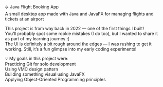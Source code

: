 ✈️ Java Flight Booking App  
A small desktop app made with Java and JavaFX for managing flights and tickets at an airport

This project is from way back in 2022 — one of the first things I built!  
You'll probably spot some rookie mistakes (I do too), but I wanted to share it as part of my learning journey :)  
The UI is definitely a bit rough around the edges — I was rushing to get it working. Still, it’s a fun glimpse into my early coding experiments!

💡 My goals in this project were:  
Practicing Git for solo development  
Using VMC design pattern  
Building something visual using JavaFX  
Applying Object-Oriented Programming principles
